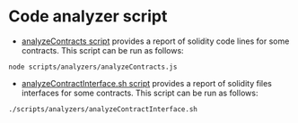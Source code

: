 # Code analyzer script
- [analyzeContracts script](https://github.com/valory-xyz/autonolas-tokenomucs/blob/main/scripts/analyzers/analyzeContracts.js)
provides a report of solidity code lines for some contracts. This script can be run as follows:
```
node scripts/analyzers/analyzeContracts.js
```

- [analyzeContractInterface.sh script](https://github.com/valory-xyz/autonolas-tokenomucs/blob/main/scripts/analyzers/analyzeContractInterface.js)
provides a report of solidity files interfaces for some contracts. This script can be run as follows:
```
./scripts/analyzers/analyzeContractInterface.sh
```

